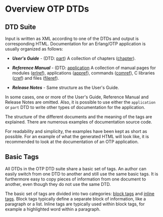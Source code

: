 # Overview OTP DTDs

## DTD Suite

Input is written as XML according to one of the DTDs and output is corresponding HTML. Documentation for an Erlang/OTP application is usually organized as follows:

* __*User's Guide*__ - (DTD: [part](user_guide_dtds.md#partdtd)) A collection of chapters ([chapter](user_guide_dtds.md#chapterdtd)).

* __*Reference Manual*__ - (DTD: [application](refman_dtds.md#applicationdtd) A collection of manual pages for modules ([erlref](refman_dtds.md#erlrefdtd)), applications ([appref](refman_dtds.md#apprefdtd)), commands ([comref](refman_dtds.md#comrefdtd)), C libraries ([cref](refman_dtds.md#crefdtd)) and files ([fileref](refman_dtds.md#filerefdtd)).

* __*Release Notes*__ - Same structure as the User's Guide.

In some cases, one or more of the User's Guide, Reference Manual and Release Notes are omitted. Also, it is possible to use either the `application` or `part` DTD to write other types of documentation for the application.

The structure of the different documents and the meaning of the tags are explained. There are numerous examples of documentation source code.

For readability and simplicity, the examples have been kept as short as possible. For an example of what the generated HTML will look like, it is recommended to look at the documentation of an OTP application.

## Basic Tags

All DTDs in the OTP DTD suite share a basic set of tags. An author can easily switch from one DTD to another and still use the same basic tags. It is furthermore easy to copy pieces of information from one document to another, even though they do not use the same DTD.

The basic set of tags are divided into two categories: [block tags](block_tags.md) and [inline tags](inline_tags.md). Block tags typically define a separate block of information, like a paragraph or a list. Inline tags are typically used within block tags, for example a highlighted word within a paragraph.

